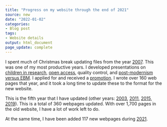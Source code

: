 ```yaml
---
title: "Progress on my website through the end of 2021"
source: new
date: "2022-01-02"
categories:
- Blog post
tags:
- Website details
output: html_document
page_update: complete
---
```


I spent much of Christmas break updating files from the year [2007][si07]. This was one of my most productive years. I developed presentations on [children in research][sich], [open access][sioa], quality control, and [post-modernism versus EBM][sipo]. I applied for and received a [promotion][sipr]. I wrote over 160 web pages that year, and it took a long time to update these to the format for the new website.

This is the fifth year that I have updated (other years: [2003][si03], [2011][si11], [2015][si15], [2019][si19]). This is a total of 360 webpages updated. With over 1,700 pages in the old website, I have a lot of work left to do.

At the same time, I have been added 117 new webpages during [2021][si21].

[si03]: http://new.pmean.com/2003/
[si07]: http://new.pmean.com/2007/
[si11]: http://new.pmean.com/2011/
[si15]: http://new.pmean.com/2015/
[si19]: http://new.pmean.com/2019/
[si21]: http://new.pmean.com/2021/

[sioa]: http://new.pmean.com/OATalk/
[sidi]: http://new.pmean.com/DiagnosticTalk/
[sipo]: http://new.pmean.com/postmodern-assault/
[sipr]: http://new.pmean.com/Promotion/
[sich]: http://new.pmean.com/PediatricResearch/
